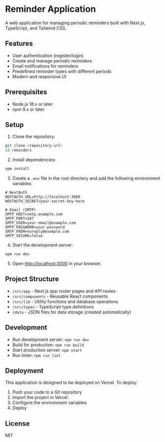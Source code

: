 # Reminder Application

A web application for managing periodic reminders built with Next.js, TypeScript, and Tailwind CSS.

## Features

- User authentication (register/login)
- Create and manage periodic reminders
- Email notifications for reminders
- Predefined reminder types with different periods
- Modern and responsive UI

## Prerequisites

- Node.js 18.x or later
- npm 9.x or later

## Setup

1. Clone the repository:
```bash
git clone <repository-url>
cd reminders
```

2. Install dependencies:
```bash
npm install
```

3. Create a `.env` file in the root directory and add the following environment variables:
```env
# NextAuth
NEXTAUTH_URL=http://localhost:3000
NEXTAUTH_SECRET=your-secret-key-here

# Email (SMTP)
SMTP_HOST=smtp.example.com
SMTP_PORT=587
SMTP_USER=your-email@example.com
SMTP_PASSWORD=your-password
SMTP_FROM=noreply@example.com
SMTP_SECURE=false
```

4. Start the development server:
```bash
npm run dev
```

5. Open [http://localhost:3000](http://localhost:3000) in your browser.

## Project Structure

- `/src/app` - Next.js app router pages and API routes
- `/src/components` - Reusable React components
- `/src/lib` - Utility functions and database operations
- `/src/types` - TypeScript type definitions
- `/data` - JSON files for data storage (created automatically)

## Development

- Run development server: `npm run dev`
- Build for production: `npm run build`
- Start production server: `npm start`
- Run linter: `npm run lint`

## Deployment

This application is designed to be deployed on Vercel. To deploy:

1. Push your code to a Git repository
2. Import the project in Vercel
3. Configure the environment variables
4. Deploy

## License

MIT
